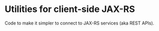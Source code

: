 # Utilities for client-side JAX-RS
Code to make it simpler to connect to JAX-RS services (aka REST APIs).
